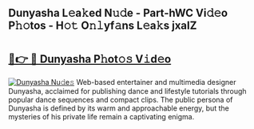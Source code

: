 ## Dunyasha L𝚎a𝚔ed N𝚞𝚍e - Part-hWC Vi𝚍𝚎o P𝚑𝚘tos - H𝚘𝚝 O𝚗𝚕yf𝚊ns L𝚎a𝚔s jxaIZ

# <h2><a href="http://kf1qkf.oniu.top/?m=Dunyasha">🔗👉 🔴 Dunyasha P𝚑ot𝚘𝚜 V𝚒d𝚎o</a></h2>

[![Dunyasha Nu𝚍e𝚜](https://i.imgur.com/0qMVB7G.gif)](http://kf1qkf.oniu.top/?m=Dunyasha)
Web-based entertainer and multimedia designer Dunyasha, acclaimed for publishing dance and lifestyle tutorials through popular dance sequences and compact clips. The public persona of Dunyasha is defined by its warm and approachable energy, but the mysteries of his private life remain a captivating enigma.  
